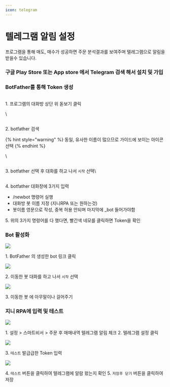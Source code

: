 ```yaml
---
icon: telegram
---
```


# 텔레그램 알림 설정

프로그램을 통해 매도, 매수가 성공하면 주문 분석결과를 보여주며 텔레그램으로 알림을 받을수 있습니다.

### 구글 Play Store 또는 App store 에서 Telegram 검색 해서 설치 및 가입

### BotFather를 통해 Token 생성

<figure><img src="../.gitbook/assets/telegram/output/botfather_0.png" alt=""><figcaption></figcaption></figure>

1\. 프로그램의 대화방 상단 위 돋보기 클릭

\


<figure><img src="../.gitbook/assets/telegram/output/botfather_1.png" alt=""><figcaption></figcaption></figure>

2\. botfather 검색

{% hint style="warning" %}
동일, 유사한 이름이 많으므로 가이드에 보이는 아이콘 선택
{% endhint %}

\


<figure><img src="../.gitbook/assets/telegram/output/botfather_2.png" alt=""><figcaption></figcaption></figure>

3\. botfather 선택 후 대화를 하고 나서 `시작` 선택\




<figure><img src="../.gitbook/assets/telegram/output/botfather_3.png" alt=""><figcaption></figcaption></figure>

4\. botfather 대화창에 3가지 입력

* /newbot 명령어 실행
* 대화방 봇 이름 지정 (지니RPA 또는 원하는것)
* 봇이름 영문으로 작성, 중복 허용 안되며 마지막에 \_bot 들어가야함

5\. 위의 3가지 명령어를 다 했다면, 빨간색 네모를 클릭하면 Token을 확인





### Bot 활성화

![](../.gitbook/assets/telegram/output/botfather_4.png)

1\. BotFather 의 생성한 bot 링크 클릭



![](../.gitbook/assets/telegram/output/botfather_5.png)

2\. 이동한 봇 대화를 하고 나서 `시작` 선택

![](../.gitbook/assets/telegram/output/botfather_6.png)

3\. 이동한 봇 에 아무말이나 걸어주기

### 지니 RPA에 입력 및 테스트

![](../.gitbook/assets/telegram/output/genie_telegram_1.png)

1\. 설정 > 스마트비서 > 주문 후 매매내역 텔레그램 알림 체크 2. 텔레그램 설정 클릭

![](../.gitbook/assets/telegram/output/genie_telegram_2.png)

3\. `테스트` 발급급한 Token 입력

![](../.gitbook/assets/telegram/output/telegram_test.png)

4\. `테스트` 버튼을 클릭하여 텔레그램에 알람 왔는지 확인 5. `저장후 닫기` 버튼을 클릭하여 저장
